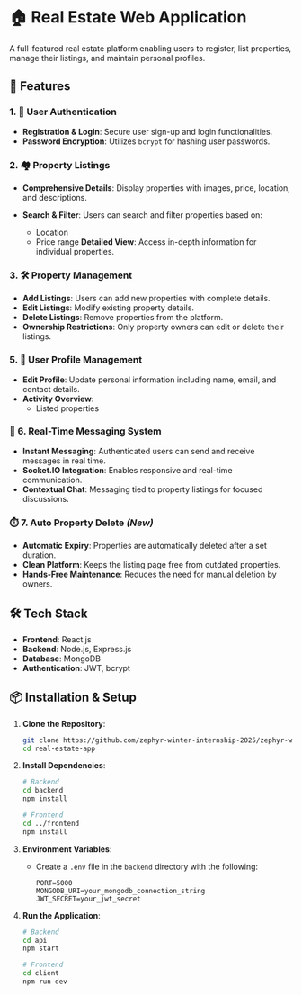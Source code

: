 
# 🏠 Real Estate Web Application

A full-featured real estate platform enabling users to register, list properties, manage their listings,  and maintain personal profiles.

## 🚀 Features

### 1. 🔐 User Authentication

* **Registration & Login**: Secure user sign-up and login functionalities.
* **Password Encryption**: Utilizes `bcrypt` for hashing user passwords.

### 2. 🏘️ Property Listings

* **Comprehensive Details**: Display properties with images, price, location, and descriptions.
* **Search & Filter**: Users can search and filter properties based on:

  * Location
  * Price range
 **Detailed View**: Access in-depth information for individual properties.

### 3. 🛠️ Property Management

* **Add Listings**: Users can add new properties with complete details.
* **Edit Listings**: Modify existing property details.
* **Delete Listings**: Remove properties from the platform.
* **Ownership Restrictions**: Only property owners can edit or delete their listings.

### 5. 👤 User Profile Management

* **Edit Profile**: Update personal information including name, email, and contact details.
* **Activity Overview**:
  * Listed properties
    
### 💬 6. Real-Time Messaging System 
- **Instant Messaging**: Authenticated users can send and receive messages in real time.
- **Socket.IO Integration**: Enables responsive and real-time communication.
- **Contextual Chat**: Messaging tied to property listings for focused discussions.
  
### ⏱️ 7. Auto Property Delete *(New)*
- **Automatic Expiry**: Properties are automatically deleted after a set duration.
- **Clean Platform**: Keeps the listing page free from outdated properties.
- **Hands-Free Maintenance**: Reduces the need for manual deletion by owners.

## 🛠️ Tech Stack

* **Frontend**: React.js
* **Backend**: Node.js, Express.js
* **Database**: MongoDB
* **Authentication**: JWT, bcrypt

## 📦 Installation & Setup

1. **Clone the Repository**:

   ```bash
   git clone https://github.com/zephyr-winter-internship-2025/zephyr-winter-2025-05.git
   cd real-estate-app
   ```

2. **Install Dependencies**:

   ```bash
   # Backend
   cd backend
   npm install

   # Frontend
   cd ../frontend
   npm install
   ```

3. **Environment Variables**:

   * Create a `.env` file in the `backend` directory with the following:

     ```env
     PORT=5000
     MONGODB_URI=your_mongodb_connection_string
     JWT_SECRET=your_jwt_secret
     ```

4. **Run the Application**:

   ```bash
   # Backend
   cd api
   npm start

   # Frontend
   cd client
   npm run dev
   ```
